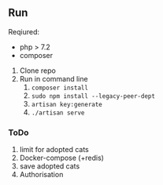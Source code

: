 

## Run

Reqiured:

* php > 7.2
* composer


1. Clone repo
2. Run in command line
   1. `composer install` 
   2. `sudo npm install --legacy-peer-dept`
   3. `artisan key:generate`
   4. `./artisan serve`

### ToDo

1. limit for adopted cats
2. Docker-compose (+redis)
3. save adopted cats
4. Authorisation